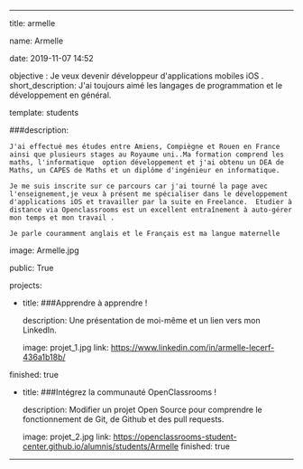 ---

title: armelle

name: Armelle

date: 2019-11-07 14:52

objective : Je veux devenir développeur d'applications mobiles iOS .
short_description: J'ai toujours aimé les langages de programmation et le développement en général.

template: students

###description:

    J'ai effectué mes études entre Amiens, Compiègne et Rouen en France ainsi que plusieurs stages au Royaume uni..Ma formation comprend les maths, l'informatique  option développement et j'ai obtenu un DEA de Maths, un CAPES de Maths et un diplôme d'ingénieur en informatique.
    
    Je me suis inscrite sur ce parcours car j'ai tourné la page avec l'enseignement,je veux à présent me spécialiser dans le développement d'applications iOS et travailler par la suite en Freelance.  Etudier à distance via Openclassrooms est un excellent entraînement à auto-gérer mon temps et mon travail .
    
    Je parle couramment anglais et le Français est ma langue maternelle 
    
image: Armelle.jpg

public: True

projects:

  - title: ###Apprendre à apprendre !
 
    description: Une présentation de moi-même et un lien vers mon LinkedIn.
    
    image: projet_1.jpg
    link: https://www.linkedin.com/in/armelle-lecerf-436a1b18b/
    
   finished: true
  - title: ###Intégrez la communauté OpenClassrooms !
   
    description: Modifier un projet Open Source pour comprendre le fonctionnement de Git, de Github et des pull requests. 
    
    image: projet_2.jpg
    link: https://openclassrooms-student-center.github.io/alumnis/students/Armelle
    finished: true
  ---